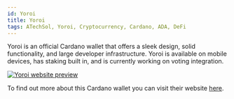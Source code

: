```yaml
---
id: Yoroi
title: Yoroi
tags: ATechSol, Yoroi, Cryptocurrency, Cardano, ADA, DeFi
---
```


Yoroi is an official Cardano wallet that offers a sleek design, solid functionality, and large developer infrastructure. Yoroi is available on mobile devices, has staking built in, and is currently working on voting integration.

[<img alt="Yoroi website preview" src="/img/Yoroi.png" />](https://yoroi-wallet.com/#/)

To find out more about this Cardano wallet you can visit their website [here](https://yoroi-wallet.com/#/).
